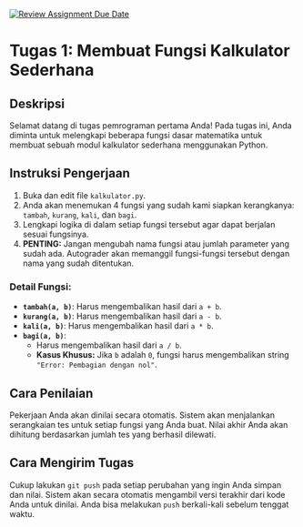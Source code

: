 [![Review Assignment Due Date](https://classroom.github.com/assets/deadline-readme-button-22041afd0340ce965d47ae6ef1cefeee28c7c493a6346c4f15d667ab976d596c.svg)](https://classroom.github.com/a/1ai_ygOf)
# Tugas 1: Membuat Fungsi Kalkulator Sederhana

## Deskripsi
Selamat datang di tugas pemrograman pertama Anda! Pada tugas ini, Anda diminta untuk melengkapi beberapa fungsi dasar matematika untuk membuat sebuah modul kalkulator sederhana menggunakan Python.

## Instruksi Pengerjaan

1.  Buka dan edit file `kalkulator.py`.
2.  Anda akan menemukan 4 fungsi yang sudah kami siapkan kerangkanya: `tambah`, `kurang`, `kali`, dan `bagi`.
3.  Lengkapi logika di dalam setiap fungsi tersebut agar dapat berjalan sesuai fungsinya.
4.  **PENTING:** Jangan mengubah nama fungsi atau jumlah parameter yang sudah ada. Autograder akan memanggil fungsi-fungsi tersebut dengan nama yang sudah ditentukan.

### Detail Fungsi:
* **`tambah(a, b)`**: Harus mengembalikan hasil dari `a + b`.
* **`kurang(a, b)`**: Harus mengembalikan hasil dari `a - b`.
* **`kali(a, b)`**: Harus mengembalikan hasil dari `a * b`.
* **`bagi(a, b)`**:
    * Harus mengembalikan hasil dari `a / b`.
    * **Kasus Khusus:** Jika `b` adalah `0`, fungsi harus mengembalikan string `"Error: Pembagian dengan nol"`.

## Cara Penilaian
Pekerjaan Anda akan dinilai secara otomatis. Sistem akan menjalankan serangkaian tes untuk setiap fungsi yang Anda buat. Nilai akhir Anda akan dihitung berdasarkan jumlah tes yang berhasil dilewati.

## Cara Mengirim Tugas
Cukup lakukan `git push` pada setiap perubahan yang ingin Anda simpan dan nilai. Sistem akan secara otomatis mengambil versi terakhir dari kode Anda untuk dinilai. Anda bisa melakukan `push` berkali-kali sebelum tenggat waktu.
